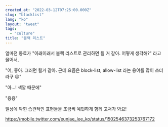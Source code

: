 ```yaml
---
created_at: "2022-03-12T07:25:00.000Z"
slug: "blacklist"
lang: "ko"
layout: "tweet"
tags: 
  - "culture"
title: "블랙 리스트"
---
```


얼마전 동료가 "이래이래서 블랙 리스트로 관리하면 될 거 같아. 어떻게 생각해?" 라고 물어서,

"어, 좋아. 그러면 될거 같아. 근데 요즘은 block-list, allow-list 라는 용어를 많이 쓰더라구 😉"

"아...! 색깔 때문에"

"응응"

일상에 박힌 습관적인 표현들을 조금씩 예민하게 함께 고쳐가 봐요!

https://mobile.twitter.com/eunjae_lee_ko/status/1502546373253767172